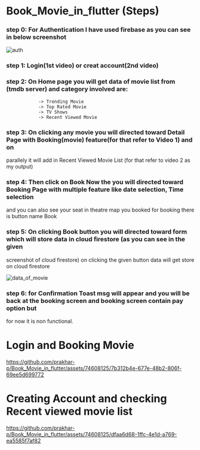 # Book_Movie_in_flutter (Steps)
### step 0: For Authentication I have used firebase as you can see in below screenshot

![auth](https://github.com/prakhar-p/Book_Movie_in_flutter/assets/74608125/094752de-1252-476d-a435-625e7751bb6f)

### step 1: Login(1st video) or creat account(2nd video)

### step 2: On Home page you will get data of movie list from (tmdb server) and category involved are:

                -> Trending Movie
                -> Top Rated Movie
                -> TV Shows
                -> Recent Viewed Movie
          
### step 3: On clicking any movie you will directed toward Detail Page with Booking(movie) feature(for that refer to Video 1) and on     
  parallely it will add in Recent Viewed Movie List (for that refer to video 2 as my output)
        
### step 4: Then click on Book Now the you will directed toward Booking Page with multiple feature like date selection, Time selection 
  and you can also see your seat in theatre map you booked for booking there is button name Book
        
### step 5: On clicking Book button you will directed toward form which will store data in cloud firestore (as you can see in the given   
  screenshot of cloud firestore) on clicking the given button data will get store on cloud firestore
        
![data_of_movie](https://github.com/prakhar-p/Book_Movie_in_flutter/assets/74608125/e808e9fc-3d61-46dd-9ebd-e71d690875ce)

### step 6: for Confirmation Toast msg will appear and you will be back at the booking screen and booking screen contain pay option but 
  for now it is non functional.


# Login and Booking Movie
https://github.com/prakhar-p/Book_Movie_in_flutter/assets/74608125/7b312b4e-677e-48b2-806f-69ee5d699772

# Creating Account and checking Recent viewed movie list
https://github.com/prakhar-p/Book_Movie_in_flutter/assets/74608125/dfaa6d68-1ffc-4e1d-a769-ea5585f7af82


